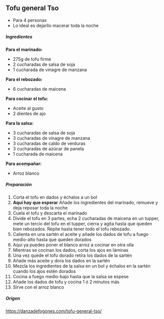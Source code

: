 ## Tofu general Tso

* Para 4 personas
* Lo ideal es dejarllo macerar toda la noche

##### Ingredientes

**Para el marinado:**
* 275g de tofu firme
* 2 cucharadas de salsa de soja
* 1 cucharada de vinagre de manzana

**Para el rebozado:**
* 6 cucharadas de maicena

**Para cocinar el tofu:**
* Aceite al gusto
* 2 dientes de ajo

**Para la salsa:**

* 3 cucharadas de salsa de soja
* 3 cucharadas de vinagre de manzana
* 3 cucharadas de caldo de verduras
* 3 cucharadas de azúcar de panela
* 1 cucharada de maicena

**Para acompañar:**

* Arroz blanco

##### Preparación

1. Corta el tofu en dados y échalos a un bol
2. **Aquí hay que esperar** Añade los ingredientes del marinado, remueve y deja reposar toda la noche
3. Cuela el tofu y descarta el marinado 
4. Divide el tofu en 3 partes, echa 2 cucharadas de maicena en un tupper, mete un tercio del tofu en el tupper, cierra y agita hasta que queden bien rebozados. Repite hasta tener todo el tofu rebozado.
5. Calienta en una sartén el aceite y añade los dados de tofu a fuego medio-alto hasta que queden dorados
6. Aquí ya puedes poner el blanco arroz a cocinar en otra olla
7. Mientras se cocinan los dados, corta los ajos en láminas
8. Una vez quede el tofu dorado retira los dados de la sartén
9. Añade más aceite y dora los dados en la sartén
10. Mezcla los ingredientes de la salsa en un bol y échalos en la sartén cuando los ajos estén dorados
11. Cocina a fuego medio-bajo hasta que la salsa se espese
12. Añade los dados de tofu y cocina 1 ó 2 minutos más 
13. Sirve con el arroz blanco

##### Origen

https://danzadefogones.com/tofu-general-tso/